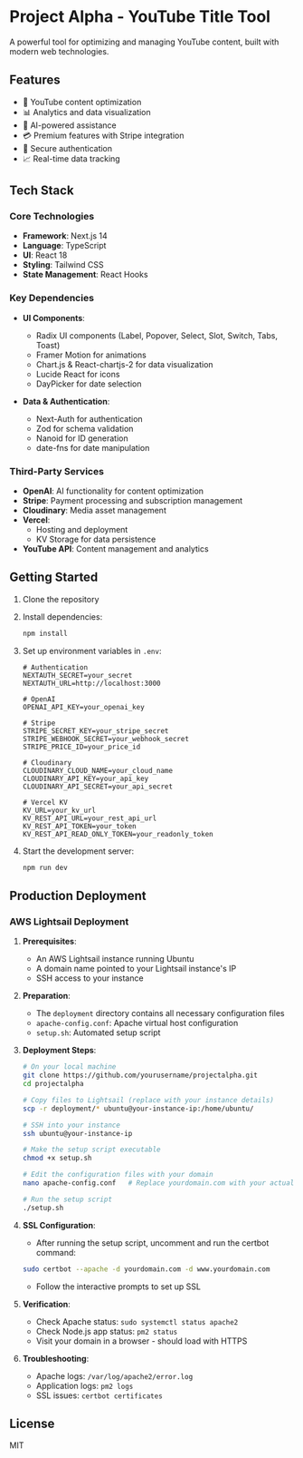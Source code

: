 # Project Alpha - YouTube Title Tool

A powerful tool for optimizing and managing YouTube content, built with modern web technologies.

## Features

- 🎥 YouTube content optimization
- 📊 Analytics and data visualization
- 🤖 AI-powered assistance
- 💳 Premium features with Stripe integration
- 🔐 Secure authentication
- 📈 Real-time data tracking

## Tech Stack

### Core Technologies
- **Framework**: Next.js 14
- **Language**: TypeScript
- **UI**: React 18
- **Styling**: Tailwind CSS
- **State Management**: React Hooks

### Key Dependencies
- **UI Components**: 
  - Radix UI components (Label, Popover, Select, Slot, Switch, Tabs, Toast)
  - Framer Motion for animations
  - Chart.js & React-chartjs-2 for data visualization
  - Lucide React for icons
  - DayPicker for date selection

- **Data & Authentication**:
  - Next-Auth for authentication
  - Zod for schema validation
  - Nanoid for ID generation
  - date-fns for date manipulation

### Third-Party Services
- **OpenAI**: AI functionality for content optimization
- **Stripe**: Payment processing and subscription management
- **Cloudinary**: Media asset management
- **Vercel**: 
  - Hosting and deployment
  - KV Storage for data persistence
- **YouTube API**: Content management and analytics

## Getting Started

1. Clone the repository
2. Install dependencies:
   ```bash
   npm install
   ```

3. Set up environment variables in `.env`:
   ```
   # Authentication
   NEXTAUTH_SECRET=your_secret
   NEXTAUTH_URL=http://localhost:3000

   # OpenAI
   OPENAI_API_KEY=your_openai_key

   # Stripe
   STRIPE_SECRET_KEY=your_stripe_secret
   STRIPE_WEBHOOK_SECRET=your_webhook_secret
   STRIPE_PRICE_ID=your_price_id

   # Cloudinary
   CLOUDINARY_CLOUD_NAME=your_cloud_name
   CLOUDINARY_API_KEY=your_api_key
   CLOUDINARY_API_SECRET=your_api_secret

   # Vercel KV
   KV_URL=your_kv_url
   KV_REST_API_URL=your_rest_api_url
   KV_REST_API_TOKEN=your_token
   KV_REST_API_READ_ONLY_TOKEN=your_readonly_token
   ```

4. Start the development server:
   ```bash
   npm run dev
   ```

## Production Deployment

### AWS Lightsail Deployment

1. **Prerequisites**:
   - An AWS Lightsail instance running Ubuntu
   - A domain name pointed to your Lightsail instance's IP
   - SSH access to your instance

2. **Preparation**:
   - The `deployment` directory contains all necessary configuration files
   - `apache-config.conf`: Apache virtual host configuration
   - `setup.sh`: Automated setup script

3. **Deployment Steps**:
   ```bash
   # On your local machine
   git clone https://github.com/yourusername/projectalpha.git
   cd projectalpha
   
   # Copy files to Lightsail (replace with your instance details)
   scp -r deployment/* ubuntu@your-instance-ip:/home/ubuntu/
   
   # SSH into your instance
   ssh ubuntu@your-instance-ip
   
   # Make the setup script executable
   chmod +x setup.sh
   
   # Edit the configuration files with your domain
   nano apache-config.conf   # Replace yourdomain.com with your actual domain
   
   # Run the setup script
   ./setup.sh
   ```

4. **SSL Configuration**:
   - After running the setup script, uncomment and run the certbot command:
   ```bash
   sudo certbot --apache -d yourdomain.com -d www.yourdomain.com
   ```
   - Follow the interactive prompts to set up SSL

5. **Verification**:
   - Check Apache status: `sudo systemctl status apache2`
   - Check Node.js app status: `pm2 status`
   - Visit your domain in a browser - should load with HTTPS

6. **Troubleshooting**:
   - Apache logs: `/var/log/apache2/error.log`
   - Application logs: `pm2 logs`
   - SSL issues: `certbot certificates`

## License

MIT 